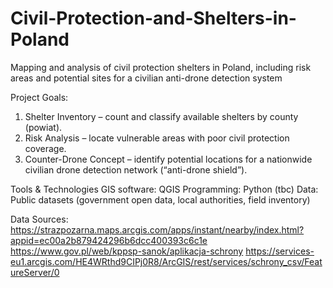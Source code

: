 # Civil-Protection-and-Shelters-in-Poland
Mapping and analysis of civil protection shelters in Poland, including risk areas and potential sites for a civilian anti-drone detection system

Project Goals:
1) Shelter Inventory – count and classify available shelters by county (powiat).
2) Risk Analysis – locate vulnerable areas with poor civil protection coverage.
3) Counter-Drone Concept – identify potential locations for a nationwide civilian drone detection network (“anti-drone shield”).

Tools & Technologies
GIS software: QGIS
Programming: Python (tbc)
Data: Public datasets (government open data, local authorities, field inventory)

Data Sources:
https://strazpozarna.maps.arcgis.com/apps/instant/nearby/index.html?appid=ec00a2b879424296b6dcc400393c6c1e
https://www.gov.pl/web/kppsp-sanok/aplikacja-schrony
https://services-eu1.arcgis.com/HE4WRthd9CIPj0R8/ArcGIS/rest/services/schrony_csv/FeatureServer/0

